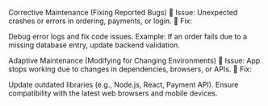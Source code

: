 Corrective Maintenance (Fixing Reported Bugs)
🔹 Issue: Unexpected crashes or errors in ordering, payments, or login.
🔹 Fix:

Debug error logs and fix code issues.
Example: If an order fails due to a missing database entry, update backend validation.

Adaptive Maintenance (Modifying for Changing Environments)
🔹 Issue: App stops working due to changes in dependencies, browsers, or APIs.
🔹 Fix:

Update outdated libraries (e.g., Node.js, React, Payment API).
Ensure compatibility with the latest web browsers and mobile devices.
